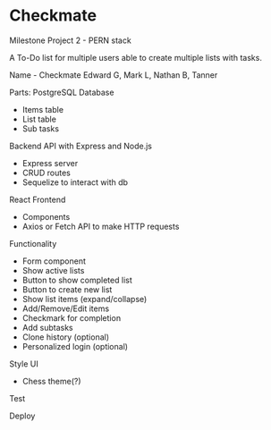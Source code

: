 # Checkmate
Milestone Project 2 - PERN stack 

A To-Do list for multiple users able to create multiple lists with tasks.

Name - Checkmate
Edward G, Mark L, Nathan B, Tanner

Parts:
PostgreSQL Database
 - Items table
 - List table
 - Sub tasks

Backend API with Express and Node.js
 - Express server
 - CRUD routes
 - Sequelize to interact with db

React Frontend
 - Components
 - Axios or Fetch API to make HTTP requests

Functionality 
 - Form component
 - Show active lists
 - Button to show completed list
 - Button to create new list
 - Show list items (expand/collapse)
 - Add/Remove/Edit items
 - Checkmark for completion
 - Add subtasks
 - Clone history (optional)
 - Personalized login (optional)

Style UI
 - Chess theme(?)

Test

Deploy
